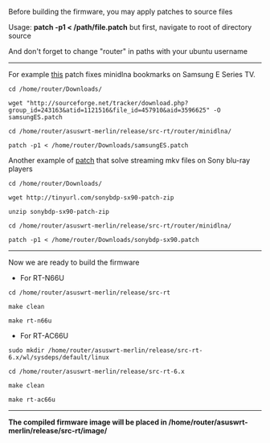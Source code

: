 Before building the firmware, you may apply patches to source files

Usage: **patch -p1 < /path/file.patch** but first, navigate to root of directory source

And don't forget to change "router" in paths with your ubuntu username

***


For example [this](http://sourceforge.net/tracker/download.php?group_id=243163&atid=1121516&file_id=457910&aid=3596625) patch fixes minidlna bookmarks on Samsung E Series TV.
```
cd /home/router/Downloads/ 

wget "http://sourceforge.net/tracker/download.php?group_id=243163&atid=1121516&file_id=457910&aid=3596625" -O samsungES.patch

cd /home/router/asuswrt-merlin/release/src-rt/router/minidlna/

patch -p1 < /home/router/Downloads/samsungES.patch
```

Another example of [patch](http://dl.dropbox.com/u/47669650/RT-N66U/patches/sonybdp-sx90.patch.zip) that solve streaming mkv files on Sony blu-ray players
```
cd /home/router/Downloads/ 

wget http://tinyurl.com/sonybdp-sx90-patch-zip

unzip sonybdp-sx90-patch-zip

cd /home/router/asuswrt-merlin/release/src-rt/router/minidlna/

patch -p1 < /home/router/Downloads/sonybdp-sx90.patch 
```

***

Now we are ready to build the firmware

* For RT-N66U

```
cd /home/router/asuswrt-merlin/release/src-rt
```

```
make clean
```

```
make rt-n66u
```

* For RT-AC66U

```
sudo mkdir /home/router/asuswrt-merlin/release/src-rt-6.x/wl/sysdeps/default/linux
```

```
cd /home/router/asuswrt-merlin/release/src-rt-6.x
```

```
make clean
```
```
make rt-ac66u
```

***

**The compiled firmware image will be placed in /home/router/asuswrt-merlin/release/src-rt/image/**